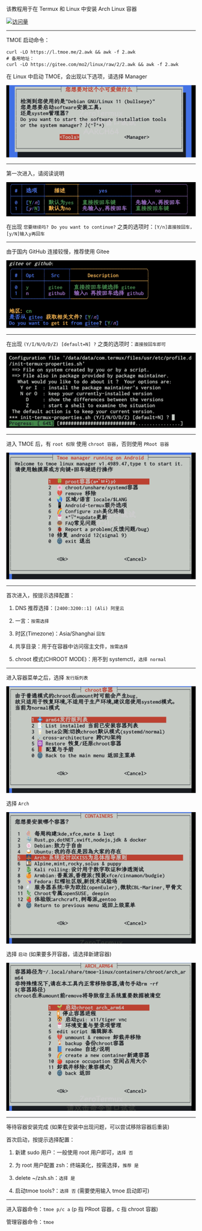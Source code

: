 该教程用于在 Termux 和 Linux 中安装 Arch Linux 容器

[![访问量](https://profile-counter.glitch.me/TimeRainStarSky-TMOE/count.svg)](https://gitee.com/mo2/linux)
***
TMOE 启动命令：
```
curl -LO https://l.tmoe.me/2.awk && awk -f 2.awk
# 备用地址：
curl -LO https://gitee.com/mo2/linux/raw/2/2.awk && awk -f 2.awk
```
在 Linux 中启动 TMOE，会出现以下选项，请选择 Manager

![1.jpg](TMOE/1.jpg)
***
第一次进入，请阅读说明

![2](TMOE/2.jpg)

在出现 `您要继续吗? Do you want to continue?` 之类的选项时：`[Y/n]直接按回车，[y/N]输入y再回车`
***
由于国内 GitHub 连接较慢，推荐使用 Gitee

![3](TMOE/3.jpg)
***
在出现 `(Y/I/N/O/D/Z) [default=N] ?` 之类的选项时：`直接按回车即可`

![4](TMOE/4.jpg)
***
进入 TMOE 后，有 `root 权限` 使用 `chroot 容器`，否则使用 `PRoot 容器`

![5](TMOE/5.jpg)
***
首次进入，按提示选择配置：

1. DNS 推荐选择：`[2400:3200::1] (Ali) 阿里云`

2. 一言：`按需选择`

3. 时区(Timezone)：Asia/Shanghai `回车`

4. 共享目录：用于在容器中访问宿主文件，`按需选择`

5. chroot 模式(CHROOT MODE)：用不到 systemctl，`选择 normal`
***
进入容器菜单之后，选择 `发行版列表`

![6](TMOE/6.jpg)

选择 `Arch`

![7](TMOE/7.jpg)

选择 `启动` (如果要多开容器，请选择新建容器)

![8](TMOE/8.jpg)
***
等待容器安装完成 (如果在安装中出现问题，可以尝试移除容器后重装)

首次启动，按提示选择配置：

1. 新建 sudo 用户：一般使用 root 用户即可，`选择 否`

2. 为 root 用户配置 zsh：终端美化，按需选择，`推荐 是`

3. delete ~/zsh.sh：`选择 是`

4. 启动tmoe tools?：`选择 否` (需要使用输入 tmoe 启动即可)
***
进入容器命令：`tmoe p/c a` (p 指 PRoot 容器，c 指 chroot 容器)

管理容器命令：`tmoe`